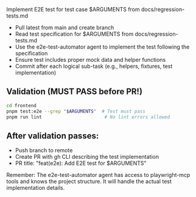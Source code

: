 Implement E2E test for test case $ARGUMENTS from docs/regression-tests.md

- Pull latest from main and create branch
- Read test specification for $ARGUMENTS from docs/regression-tests.md
- Use the e2e-test-automator agent to implement the test following the specification
- Ensure test includes proper mock data and helper functions
- Commit after each logical sub-task (e.g., helpers, fixtures, test implementation)

## Validation (MUST PASS before PR!)
```bash
cd frontend
pnpm test:e2e --grep "$ARGUMENTS"  # Test must pass
pnpm run lint                       # No lint errors allowed
```

## After validation passes:
- Push branch to remote
- Create PR with gh CLI describing the test implementation
- PR title: "feat(e2e): Add E2E test for $ARGUMENTS"

Remember: The e2e-test-automator agent has access to playwright-mcp tools and knows the project structure. It will handle the actual test implementation details.